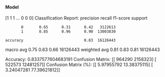 #### Model
[1 1 1 ... 0 0 0]
Classification Report:
              precision    recall  f1-score   support

           0       0.65      0.31      0.42   3122613
           1       0.85      0.96      0.90  13003830

    accuracy                           0.83  16126443
   macro avg       0.75      0.63      0.66  16126443
weighted avg       0.81      0.83      0.81  16126443

Accuracy: 0.8337577604683191
Confusion Matrix:
[[  964290  2158323]
 [  522573 12481257]]
Confusion Matrix (%):
[[ 5.97955792 13.38375115]
 [ 3.24047281 77.39621812]]
